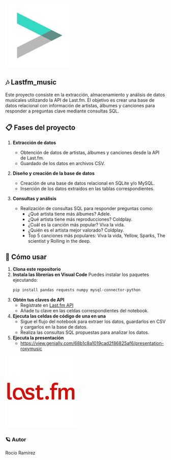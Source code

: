 ![](https://github.com/Roxy-5/Evaluacion1-Adalab/blob/main/image.jpg?raw=true)

## 🎶 Lastfm_music

Este proyecto consiste en la extracción, almacenamiento y análisis de datos musicales utilizando la API de Last.fm. El objetivo es crear una base de datos relacional con información de artistas, álbumes y canciones para responder a preguntas clave mediante consultas SQL.

## 📋 Fases del proyecto
1. **Extracción de datos**
   - Obtención de datos de artistas, álbumes y canciones desde la API de Last.fm.
   - Guardado de los datos en archivos CSV.

2. **Diseño y creación de la base de datos**
   - Creación de una base de datos relacional en SQLite y/o MySQL.
   - Inserción de los datos extraídos en las tablas correspondientes.

3. **Consultas y análisis**
   - Realización de consultas SQL para responder preguntas como:
     - ¿Qué artista tiene más álbumes? Adele.
     - ¿Qué artista tiene más reproducciones? Coldplay.
     - ¿Cuál es la canción más popular? Viva la vida.
     - ¿Quién es el artista mejor valorado? Coldplay.
     - Top 5 canciones más populares: Viva la vida, Yellow, Sparks, The scientist y Rolling in the deep.

## 🚀 Cómo usar
1. **Clona este repositorio**
2. **Instala las librerías en Visual Code**
   Puedes instalar los paquetes ejecutando:
   ```sh
   pip install pandas requests numpy mysql-connector-python
   ```
3. **Obtén tus claves de API**
   - Regístrate en [Last.fm API](https://www.last.fm/api) 
   - Añade tu clave en las celdas correspondientes del notebook.
4. **Ejecuta las celdas de código de una en una**
   - Sigue el flujo del notebook para extraer los datos, guardarlos en CSV y cargarlos en la base de datos.
   - Realiza las consultas SQL propuestas para analizar los datos.
5. **Ejecuta la presentación**
   - https://view.genially.com/68b1c8a1019cad2f86825af6/presentation-roxymusic
   
![](https://github.com/Roxy-5/Lastfm_music-Adalab/blob/main/logo_lastfm.png?raw=true)
### 🪐 Autor

Rocío Ramírez
